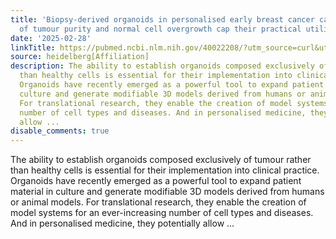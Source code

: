 ```yaml
---
title: 'Biopsy-derived organoids in personalised early breast cancer care: Challenges
  of tumour purity and normal cell overgrowth cap their practical utility'
date: '2025-02-28'
linkTitle: https://pubmed.ncbi.nlm.nih.gov/40022208/?utm_source=curl&utm_medium=rss&utm_campaign=pubmed-2&utm_content=1FakS-2QOkCT8HsMOQP1bCRQ4YzyumYOmxmF0moLsQ3dFB1E9V&fc=20220326224207&ff=20250301170926&v=2.18.0.post9+e462414
source: heidelberg[Affiliation]
description: The ability to establish organoids composed exclusively of tumour rather
  than healthy cells is essential for their implementation into clinical practice.
  Organoids have recently emerged as a powerful tool to expand patient material in
  culture and generate modifiable 3D models derived from humans or animal models.
  For translational research, they enable the creation of model systems for an ever-increasing
  number of cell types and diseases. And in personalised medicine, they potentially
  allow ...
disable_comments: true
---
```

The ability to establish organoids composed exclusively of tumour rather than healthy cells is essential for their implementation into clinical practice. Organoids have recently emerged as a powerful tool to expand patient material in culture and generate modifiable 3D models derived from humans or animal models. For translational research, they enable the creation of model systems for an ever-increasing number of cell types and diseases. And in personalised medicine, they potentially allow ...